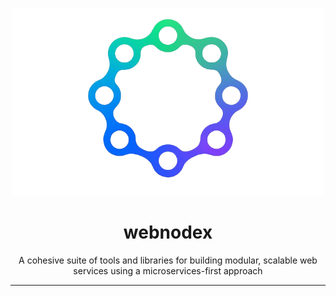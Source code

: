 <p align='center'>
  <img src='./assets/logo-bgless.png' alt='logo' />
</p>
<h1 align='center'>webnodex</h1>
<p align='center'>A cohesive suite of tools and libraries for building modular, scalable web services using a microservices-first approach</p>

***